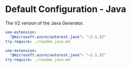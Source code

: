 # Default Configuration - Java

The V2 version of the Java Generator.

``` yaml $(java) && $(preview)
use-extension:
  "@microsoft.azure/autorest.java": "~2.1.32"
try-require: ./readme.java.md
```

``` yaml $(java)
use-extension:
  "@microsoft.azure/autorest.java": "~2.1.32"
try-require: ./readme.java.md
```
